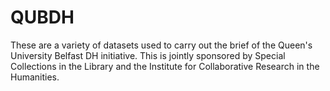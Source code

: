 # QUBDH
These are a variety of datasets used to carry out the brief of the Queen's University Belfast DH initiative. 
This is jointly sponsored by Special Collections in the Library and the Institute for Collaborative Research in the Humanities.
